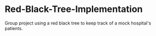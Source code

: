 # Red-Black-Tree-Implementation
Group project using a red black tree to keep track of a mock hospital's patients.
